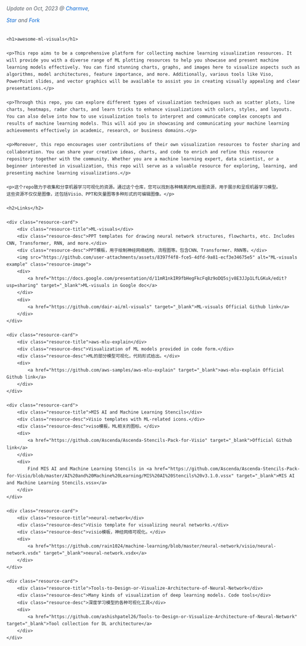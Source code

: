 <!DOCTYPE html>
<html lang="en">
<head>
    <meta charset="UTF-8">
    <meta name="viewport" content="width=device-width, initial-scale=1.0">
    <title>awesome-ml-visuals - Machine Learning Visualization Resources</title>
    <script async defer src="https://buttons.github.io/buttons.js"></script>
    <style>
        body {
            font-family: -apple-system, BlinkMacSystemFont, "Segoe UI", Roboto, Helvetica, Arial, sans-serif;
            line-height: 1.6;
            color: #24292e;
            max-width: 800px;
            margin: 0 auto;
            padding: 20px;
        }
        .github-buttons {
            margin: 10px 0;
        }
        .update-info {
            font-size: 14px;
            color: #586069;
            margin-bottom: 30px;
        }
        h1 {
            color: #0366d6;
            border-bottom: 1px solid #e1e4e8;
            padding-bottom: 10px;
        }
        h2 {
            color: #0366d6;
            margin-top: 30px;
        }
        .resource-card {
            background-color: #f6f8fa;
            border-radius: 6px;
            padding: 15px;
            margin-bottom: 20px;
            border-left: 3px solid #0366d6;
        }
        .resource-title {
            font-weight: 600;
            margin-bottom: 10px;
        }
        .resource-desc {
            margin-bottom: 10px;
        }
        .resource-image {
            max-width: 100%;
            border: 1px solid #e1e4e8;
            border-radius: 4px;
            margin: 10px 0;
        }
        a {
            color: #0366d6;
            text-decoration: none;
        }
        a:hover {
            text-decoration: underline;
        }
    </style>
</head>
<body>
    <div class="update-info">
        <i>Update on Oct, 2023 @
        <a href="https://github.com/Charmve" target="_blank">Charmve</a>, 
        <div class="github-buttons">
            <a class="github-button"
                href="https://github.com/LT1st/awesome-ml-visuals"
                data-icon="octicon-star"
                data-show-count="true"
                aria-label="Star LT1st/awesome-ml-visuals on GitHub">Star</a>
            and
            <a class="github-button"
                href="https://github.com/LT1st/awesome-ml-visuals"
                data-icon="octicon-repo-forked"
                data-show-count="true"
                aria-label="Fork LT1st/awesome-ml-visuals on GitHub">Fork</a>
        </div>
        </i>
    </div>

    <h1>awesome-ml-visuals</h1>
    
    <p>This repo aims to be a comprehensive platform for collecting machine learning visualization resources. It will provide you with a diverse range of ML plotting resources to help you showcase and present machine learning models effectively. You can find stunning charts, graphs, and images here to visualize aspects such as algorithms, model architectures, feature importance, and more. Additionally, various tools like Viso, PowerPoint slides, and vector graphics will be available to assist you in creating visually appealing and clear presentations.</p>
    
    <p>Through this repo, you can explore different types of visualization techniques such as scatter plots, line charts, heatmaps, radar charts, and learn tricks to enhance visualizations with colors, styles, and layouts. You can also delve into how to use visualization tools to interpret and communicate complex concepts and results of machine learning models. This will aid you in showcasing and communicating your machine learning achievements effectively in academic, research, or business domains.</p>
    
    <p>Moreover, this repo encourages user contributions of their own visualization resources to foster sharing and collaboration. You can share your creative ideas, charts, and code to enrich and refine this resource repository together with the community. Whether you are a machine learning expert, data scientist, or a beginner interested in visualization, this repo will serve as a valuable resource for exploring, learning, and presenting machine learning visualizations.</p>
    
    <p>这个repo致力于收集和分享机器学习可视化的资源。通过这个仓库，您可以找到各种精美的ML绘图资源，用于展示和呈现机器学习模型。
    这些资源不仅仅是图像，还包括Visio、PPT和矢量图等多种形式的可编辑图像。</p>

    <h2>Links</h2>
    
    <div class="resource-card">
        <div class="resource-title">ML-visuals</div>
        <div class="resource-desc">PPT templates for drawing neural network structures, flowcharts, etc. Includes CNN, Transformer, RNN, and more.</div>
        <div class="resource-desc">PPT模板，用于绘制神经网络结构、流程图等。包含CNN、Transformer、RNN等。</div>
        <img src="https://github.com/user-attachments/assets/8397f4f8-fce5-4dfd-9a81-ecf3e34675e5" alt="ML-visuals example" class="resource-image">
        <div>
            <a href="https://docs.google.com/presentation/d/11mR1nkIR9fbHegFkcFq8z9oDQ5sjv8E3JJp1LfLGKuk/edit?usp=sharing" target="_blank">ML-visuals in Google doc</a>
        </div>
        <div>
            <a href="https://github.com/dair-ai/ml-visuals" target="_blank">ML-visuals Official Github link</a>
        </div>
    </div>
    
    <div class="resource-card">
        <div class="resource-title">aws-mlu-explain</div>
        <div class="resource-desc">Visualization of ML models provided in code form.</div>
        <div class="resource-desc">ML的部分模型可视化，代码形式给出。</div>
        <div>
            <a href="https://github.com/aws-samples/aws-mlu-explain" target="_blank">aws-mlu-explain Official Github link</a>
        </div>
    </div>
    
    <div class="resource-card">
        <div class="resource-title">MIS AI and Machine Learning Stencils</div>
        <div class="resource-desc">Visio templates with ML-related icons.</div>
        <div class="resource-desc">viso模板，ML相关的图标。</div>
        <div>
            <a href="https://github.com/Ascenda/Ascenda-Stencils-Pack-for-Visio" target="_blank">Official Github link</a>
        </div>
        <div>
            Find MIS AI and Machine Learning Stencils in <a href="https://github.com/Ascenda/Ascenda-Stencils-Pack-for-Visio/blob/master/AI%20and%20Machine%20Learning/MIS%20AI%20Stencils%20v3.1.0.vssx" target="_blank">MIS AI and Machine Learning Stencils.vssx</a>
        </div>
    </div>
    
    <div class="resource-card">
        <div class="resource-title">neural-network</div>
        <div class="resource-desc">Visio template for visualizing neural networks.</div>
        <div class="resource-desc">visio模板，神经网络可视化。</div>
        <div>
            <a href="https://github.com/rain1024/machine-learning/blob/master/neural-network/visio/neural-network.vsdx" target="_blank">neural-network.vsdx</a>
        </div>
    </div>
    
    <div class="resource-card">
        <div class="resource-title">Tools-to-Design-or-Visualize-Architecture-of-Neural-Network</div>
        <div class="resource-desc">Many kinds of visualization of deep learning models. Code tools</div>
        <div class="resource-desc">深度学习模型的各种可视化工具</div>
        <div>
            <a href="https://github.com/ashishpatel26/Tools-to-Design-or-Visualize-Architecture-of-Neural-Network" target="_blank">Tool collection for DL architecture</a>
        </div>
    </div>
</body>
</html>
